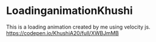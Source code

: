 # LoadinganimationKhushi
This is a loading animation created by me using velocity js.
https://codepen.io/KhushiA20/full/XWBJmMB
